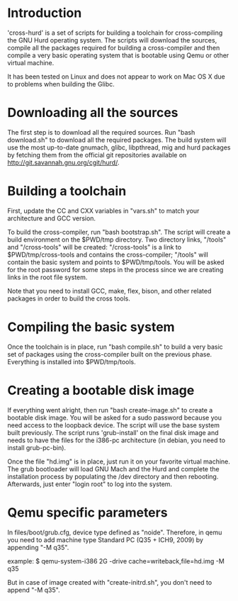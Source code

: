 # Introduction

'cross-hurd' is a set of scripts for building a toolchain for cross-compiling the GNU Hurd operating system. The scripts will download the sources, compile all the packages required for building a cross-compiler and then compile a very basic operating system that is bootable using Qemu or other virtual machine.

It has been tested on Linux and does not appear to work on Mac OS X due to problems when building the Glibc.

# Downloading all the sources

The first step is to download all the required sources. Run "bash download.sh" to download all the required packages. The build system will use the most up-to-date gnumach, glibc, libpthread, mig and hurd packages by fetching them from the official git repositories available on http://git.savannah.gnu.org/cgit/hurd/.

# Building a toolchain

First, update the CC and CXX variables in "vars.sh" to match your architecture and GCC version.

To build the cross-compiler, run "bash bootstrap.sh". The script will create a build environment on the $PWD/tmp directory. Two directory links, "/tools" and "/cross-tools" will be created: "/cross-tools" is a link to $PWD/tmp/cross-tools and contains the cross-compiler; "/tools" will contain the basic system and points to $PWD/tmp/tools. You will be asked for the root password for some steps in the process since we are creating links in the root file system.

Note that you need to install GCC, make, flex, bison, and other related packages in order to build the cross tools.

# Compiling the basic system

Once the toolchain is in place, run "bash compile.sh" to build a very basic set of packages using the cross-compiler built on the previous phase. Everything is installed into $PWD/tmp/tools.

# Creating a bootable disk image

If everything went alright, then run "bash create-image.sh" to create a bootable disk image. You will be asked for a sudo password because you need access to the loopback device. The script will use the base system built previously. The script runs 'grub-install' on the final disk image and needs to have the files for the i386-pc architecture (in debian, you need to install grub-pc-bin).

Once the file "hd.img" is in place, just run it on your favorite virtual machine. The grub bootloader will load GNU Mach and the Hurd and complete the installation process by populating the /dev directory and then rebooting. Afterwards, just enter "login root" to log into the system.

# Qemu specific parameters
In files/boot/grub.cfg, device type defined as "noide". Therefore, in qemu you need to add machine type Standard PC (Q35 + ICH9, 2009) by appending "-M q35".

example: $ qemu-system-i386 2G -drive cache=writeback,file=hd.img -M q35

But in case of image created with "create-initrd.sh", you don't need to append "-M q35".
